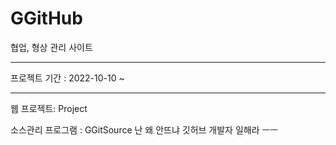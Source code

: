 # GGitHub
협업, 형상 관리 사이트

----

프로젝트 기간 : 2022-10-10 ~

-----

웹 프로젝트: Project

소스관리 프로그램 : GGitSource
난 왜 안뜨냐 깃허브 개발자 일해라 ㅡㅡ
